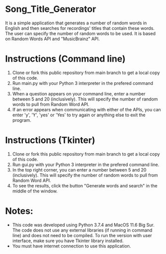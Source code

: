 # Song_Title_Generator
It is a simple application that generates a number of random words in English and then searches for recordings' titles that contain these words. The user can specify the number of random words to be used. It is based on Random Words API and "MusicBrainz" API.

# Instructions (Command line)
1. Clone or fork this public repository from main branch to get a local copy of this code.
2. Run main.py with your Python 3 interpreter in the prefered command line.
3. When a question appears on your command line, enter a number between 5 and 20 (inclusively). This will specify the number of random words to pull from Random Word API.
4. If an error appears when communicating with either of the APIs, you can enter 'y', 'Y', 'yes' or 'Yes' to try again or anything else to exit the program.

# Instructions (Tkinter)
1. Clone or fork this public repository from main branch to get a local copy of this code.
2. Run gui.py with your Python 3 interpreter in the prefered command line.
3. In the top right corner, you can enter a number between 5 and 20 (inclusively). This will specify the number of random words to pull from Random Word API.
4. To see the results, click the button "Generate words and search" in the middle of the window.

# Notes:
- This code was developed using Python 3.7.4 and MacOS 11.6 Big Sur. The code does not use any external libraries (if running in command line) and does not need to be compiled. To run the version with user interface, make sure you have Tkinter library installed.
- You must have internet connection to use this application.